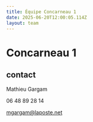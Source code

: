 ```yaml
---
title: Équipe Concarneau 1
date: 2025-06-20T12:00:05.114Z
layout: team
---
```


# Concarneau 1



## contact 

Mathieu Gargam

 06 48 89 28 14

mgargam@laposte.net

